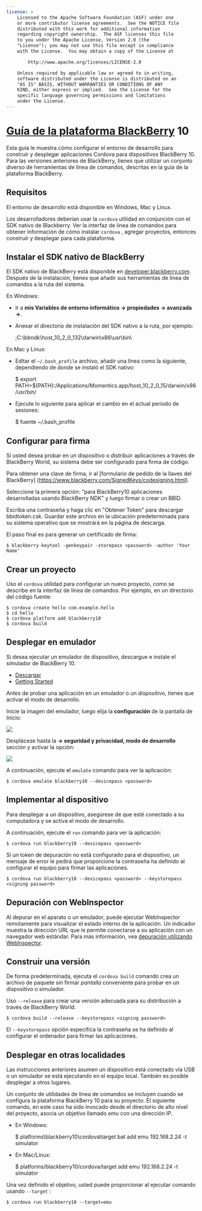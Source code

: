 ```yaml
---
license: >
    Licensed to the Apache Software Foundation (ASF) under one
    or more contributor license agreements.  See the NOTICE file
    distributed with this work for additional information
    regarding copyright ownership.  The ASF licenses this file
    to you under the Apache License, Version 2.0 (the
    "License"); you may not use this file except in compliance
    with the License.  You may obtain a copy of the License at

        http://www.apache.org/licenses/LICENSE-2.0

    Unless required by applicable law or agreed to in writing,
    software distributed under the License is distributed on an
    "AS IS" BASIS, WITHOUT WARRANTIES OR CONDITIONS OF ANY
    KIND, either express or implied.  See the License for the
    specific language governing permissions and limitations
    under the License.
---
```


# <a href="../blackberry/index.html">Guía de la plataforma BlackBerry</a> 10

Esta guía le muestra cómo configurar el entorno de desarrollo para construir y desplegar aplicaciones Cordova para dispositivos BlackBerry 10. Para las versiones anteriores de BlackBerry, tienes que utilizar un conjunto diverso de herramientas de línea de comandos, descritas en la guía de la plataforma BlackBerry.

## Requisitos

El entorno de desarrollo está disponible en Windows, Mac y Linux.

Los desarrolladores deberían usar la `cordova` utilidad en conjunción con el SDK nativo de Blackberry. Ver la interfaz de línea de comandos para obtener información de cómo instalar `cordova` , agregar proyectos, entonces construir y desplegar para cada plataforma.

## Instalar el SDK nativo de BlackBerry

El SDK nativo de BlackBerry está disponible en [developer.blackberry.com][1]. Después de la instalación, tienes que añadir sus herramientas de línea de comandos a la ruta del sistema.

 [1]: http://developer.blackberry.com/native/download/

En Windows:

*   Ir a **mis Variables de entorno informático → propiedades → avanzada →**.

*   Anexar el directorio de instalación del SDK nativo a la ruta, por ejemplo:
    
    ;C:\bbndk\host\_10\_2\_0\_132\darwin\x86\usr\bin\

En Mac y Linux:

*   Editar el `~/.bash_profile` archivo, añadir una línea como la siguiente, dependiendo de donde se instaló el SDK nativo:
    
    $ export PATH=${PATH}:/Applications/Momentics.app/host\_10\_2\_0\_15/darwin/x86/usr/bin/

*   Ejecute lo siguiente para aplicar el cambio en el actual período de sesiones:
    
    $ fuente ~/.bash_profile

## Configurar para firma

Si usted desea probar en un dispositivo o distribuir aplicaciones a través de BlackBerry World, su sistema debe ser configurado para firma de código.

Para obtener una clave de firma, ir al \[formulario de pedido de la llaves del BlackBerry\] (https://www.blackberry.com/SignedKeys/codesigning.html).

Seleccione la primera opción: "para BlackBerry10 aplicaciones desarrolladas usando BlackBerry NDK" y luego firmar o crear un BBID.

Escriba una contraseña y haga clic en "Obtener Token" para descargar bbidtoken.csk. Guardar este archivo en la ubicación predeterminada para su sistema operativo que se mostrará en la página de descarga.

El paso final es para generar un certificado de firma:

    $ blackberry-keytool -genkeypair -storepass <password> -author 'Your Name’
    

## Crear un proyecto

Uso el `cordova` utilidad para configurar un nuevo proyecto, como se describe en la interfaz de línea de comandos. Por ejemplo, en un directorio del código fuente:

    $ cordova create hello com.example.hello
    $ cd hello
    $ cordova platform add blackberry10
    $ cordova build
    

## Desplegar en emulador

Si desea ejecutar un emulador de dispositivo, descargue e instale el simulador de BlackBerry 10.

*   [Descargar][1]
*   [Getting Started][2]

 [2]: http://developer.blackberry.com/devzone/develop/simulator/blackberry_10_simulator_start.html

Antes de probar una aplicación en un emulador o un dispositivo, tienes que activar el modo de desarrollo.

Inicie la imagen del emulador, luego elija la **configuración** de la pantalla de Inicio:

![][3]

 [3]: img/guide/platforms/blackberry10/bb_home.png

Desplácese hasta la **→ seguridad y privacidad, modo de desarrollo** sección y activar la opción:

![][4]

 [4]: img/guide/platforms/blackberry10/bb_devel.png

A continuación, ejecute el `emulate` comando para ver la aplicación:

    $ cordova emulate blackberry10 --devicepass <password>
    

## Implementar al dispositivo

Para desplegar a un dispositivo, asegúrese de que esté conectado a su computadora y se activa el modo de desarrollo.

A continuación, ejecute el `run` comando para ver la aplicación:

    $ cordova run blackberry10 --devicepass <password>
    

Si un token de depuración no está configurado para el dispositivo, un mensaje de error le pedirá que proporcione la contraseña ha definido al configurar el equipo para firmar las aplicaciones.

    $ cordova run blackberry10 --devicepass <password> --keystorepass <signing password>
    

## Depuración con WebInspector

Al depurar en el aparato o un emulador, puede ejecutar WebInspector remotamente para visualizar el estado interno de la aplicación. Un indicador muestra la dirección URL que le permite conectarse a su aplicación con un navegador web estándar. Para más información, vea [depuración utilizando WebInspector][5].

 [5]: http://developer.blackberry.com/html5/documentation/web_inspector_overview_1553586_11.html

## Construir una versión

De forma predeterminada, ejecuta el `cordova build` comando crea un archivo de paquete sin firmar *pantalla* conveniente para probar en un dispositivo o simulador.

Uso `--release` para crear una versión adecuada para su distribución a través de BlackBerry World.

    $ cordova build --release --keystorepass <signing password>
    

El `--keystorepass` opción especifica la contraseña se ha definido al configurar el ordenador para firmar las aplicaciones.

## Desplegar en otras localidades

Las instrucciones anteriores asumen un dispositivo está conectado vía USB o un simulador se está ejecutando en el equipo local. También es posible desplegar a otros lugares.

Un conjunto de utilidades de línea de comandos se incluyen cuando se configura la plataforma BlackBerry 10 para su proyecto. El siguiente comando, en este caso ha sido invocado desde el directorio de alto nivel del proyecto, asocia un objetivo llamado *emu* con una dirección IP.

*   En Windows:
    
    $ platforms\blackberry10\cordova\target.bat add emu 192.168.2.24 -t simulator

*   En Mac/Linux:
    
    $ platforms/blackberry10/cordova/target add emu 192.168.2.24 -t simulator

Una vez definido el objetivo, usted puede proporcionar al ejecutar comando usando `--target` :

    $ cordova run blackberry10 --target=emu
